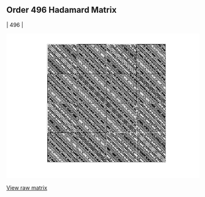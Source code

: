 ## Order 496 Hadamard Matrix

| 496 |

<img src="496.png" class="img-responsive" alt=""> 

[View raw matrix](order496.txt)
